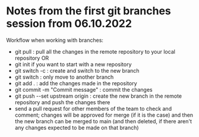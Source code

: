 # Notes from the first git branches session from 06.10.2022

Workflow when working with branches:

- git pull : pull all the changes in the remote repository to your local repository OR
- git init if you want to start with a new repository
- git switch -c <new branch name> : create and switch to the new branch
- git switch <branch name> : only move to another branch
- git add . : add the changes made in the repository
- git commit -m "Commit message" : commit the changes
- git push --set upstream origin <new branch name>: create the new branch in the remote repository and push the changes there
- send a pull request for other members of the team to check and comment; changes will be approved for merge (if it is the case) and then the new branch can be merged to main (and then deleted, if there aren't any changes expected to be made on that branch)
